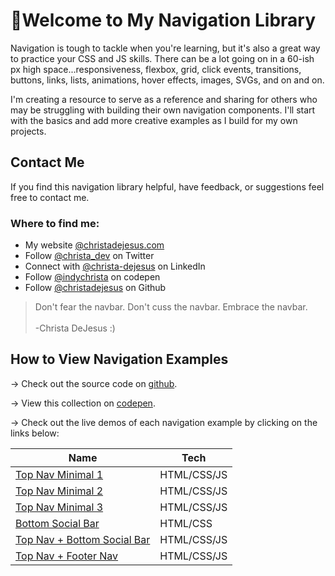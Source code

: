 # 👋Welcome to My Navigation Library 

Navigation is tough to tackle when you're learning, but it's also a great way to practice your CSS and JS skills. There can be a lot going on in a 60-ish px high space...responsiveness, flexbox, grid, click events, transitions, buttons, links, lists, animations, hover effects, images, SVGs, and on and on.

I'm creating a resource to serve as a reference and sharing for others who may be struggling with building their own navigation components. I'll start with the basics and  add more creative examples as I build for my own projects. 

## Contact Me

If you find this navigation library helpful, have feedback, or suggestions feel free to contact me.

### Where to find me:

- My website [@christadejesus.com](https://christadejesus.com)
- Follow [@christa_dev](https://twitter.com/christa_dev) on Twitter
- Connect with [@christa-dejesus](https://www.linkedin.com/in/christa-dejesus/) on LinkedIn
- Follow [@indychrista](https://codepen.io/indychrista) on codepen
- Follow [@christadejesus](https://github.com/christadejesus) on Github

>Don't fear the navbar.  Don't cuss the navbar.  Embrace the navbar.<br><br>
>-Christa DeJesus :)


## How to View Navigation Examples

&rarr; Check out the source code on [github](https://github.com/christadejesus/navigation).

&rarr; View this collection on [codepen](https://codepen.io/collection/yrPyag).

&rarr; Check out the live demos of each navigation example by clicking on the links below:

| Name | Tech |
| ---- | ---- |
| [Top Nav Minimal 1](https://christadejesus.github.io/navigation/top-nav-minimal-1) |HTML/CSS/JS | 
| [Top Nav Minimal 2](https://christadejesus.github.io/navigation/top-nav-minimal-2) | HTML/CSS/JS |
| [Top Nav Minimal 3](https://christadejesus.github.io/navigation/top-nav-minimal-3) | HTML/CSS/JS |
| [Bottom Social Bar](https://christadejesus.github.io/navigation/bottom-social-bar) | HTML/CSS |
|[Top Nav + Bottom Social Bar](https://christadejesus.github.io/navigation/top-nav-bottom-social-bar) | HTML/CSS/JS |
|[Top Nav + Footer Nav](https://christadejesus.github.io/navigation/top-nav-footer-nav) | HTML/CSS/JS |
